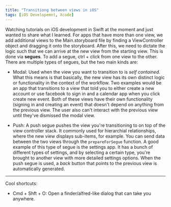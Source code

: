 ```yaml
---
title: "Transitiong between views in iOS"
tags: [iOS Developemnt, Xcode]
---
```


Watching tutorials on iOS development in Swift at the moment and just wanted to share what I learned. For apps that have more than one view, we add additional views to the Main.storyboard file by finding a ViewController object and dragging it onto the storyboard. After this, we need to dictate the logic such that we can arrive at the new view from the starting view. This is done via **segues**. To add a segue, ctrl + click from one view to the other. There are multiple types of segues, but the two main kinds are:

*   Modal: Used when the view you want to transition to is _self contained_. What this means is that basically, the new view has its own distinct logic or functionality in the context of the workflow. Two examples would be an app that transitions to a view that told you to either create a new account or use facebook to sign in and a calendar app when you click create new event. Both of these views have their own functionality (signing in and creating an event) that doesn't depend on anything from the previous view. The user also can't interact with the previous view until they've dismissed the modal view.

*   Push: A push segue pushes the view you're transitioning to on top of the view controller stack. It commonly used for hierarchial relationships, where the new view displays sub-items, for example. You can send data between the two views through the <code>prepareForSegue</code> function. A good example of this type of segue is the settings app. It has a bunch of different types of settings, and by selecting a certain type, you're brought to another view with more detailed settings options. When the push segue is used, a *back* button that points to the previous view is automatically generated.
-----
Cool shortcuts:
*   Cmd + Shft + O: Open a finder/alfred-like dialog that can take you anywhere.